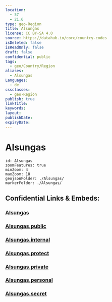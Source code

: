 ```yaml
---
location:
  - 57
  - 21.6
type: geo-Region
title: Alsungas
license: CC BY-SA 4.0
source: https://datahub.io/core/country-codes
isDeleted: false
isReadOnly: false
draft: false
confidential: public
tags:
  - geo/Country/Region
aliases:
  - Alsungas
Languages:
  - de
cssclasses:
  - geo-Region
publish: true
linkTitle:
keywords:
layout:
publishDate:
expiryDate:
---
```


# Alsungas

```leaflet
id: Alsungas
zoomFeatures: true 
minZoom: 4 
maxZoom: 18
geojsonFolder: ./Alsungas/
markerFolder: ./Alsungas/
```


## Confidential Links & Embeds: 

### [Alsungas](/_Standards/Earth/Continent/Europe/Europe~North/Latvia/Counties/Alsungas.md) 

### [Alsungas.public](/_public/Earth/Continent/Europe/Europe~North/Latvia/Counties/Alsungas.public.md) 

### [Alsungas.internal](/_internal/Earth/Continent/Europe/Europe~North/Latvia/Counties/Alsungas.internal.md) 

### [Alsungas.protect](/_protect/Earth/Continent/Europe/Europe~North/Latvia/Counties/Alsungas.protect.md) 

### [Alsungas.private](/_private/Earth/Continent/Europe/Europe~North/Latvia/Counties/Alsungas.private.md) 

### [Alsungas.personal](/_personal/Earth/Continent/Europe/Europe~North/Latvia/Counties/Alsungas.personal.md) 

### [Alsungas.secret](/_secret/Earth/Continent/Europe/Europe~North/Latvia/Counties/Alsungas.secret.md)

